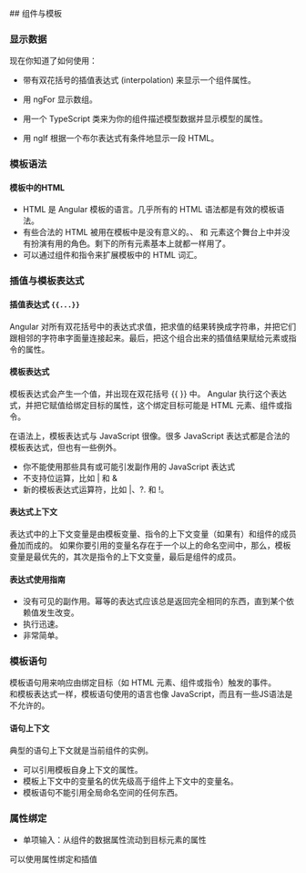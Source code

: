 ﻿﻿﻿﻿﻿﻿﻿﻿﻿﻿﻿﻿﻿﻿﻿﻿## 组件与模板### 显示数据现在你知道了如何使用：+ 带有双花括号的插值表达式 (interpolation) 来显示一个组件属性。+ 用 ngFor 显示数组。+ 用一个 TypeScript 类来为你的组件描述模型数据并显示模型的属性。+ 用 ngIf 根据一个布尔表达式有条件地显示一段 HTML。### 模板语法#### 模板中的HTML+ HTML 是 Angular 模板的语言。几乎所有的 HTML 语法都是有效的模板语法。+ 有些合法的 HTML 被用在模板中是没有意义的。<html>、<body> 和 <base> 元素这个舞台上中并没有扮演有用的角色。剩下的所有元素基本上就都一样用了。+ 可以通过组件和指令来扩展模板中的 HTML 词汇。### 插值与模板表达式#### 插值表达式 `{{...}}` Angular 对所有双花括号中的表达式求值，把求值的结果转换成字符串，并把它们跟相邻的字符串字面量连接起来。最后，把这个组合出来的插值结果赋给元素或指令的属性。#### 模板表达式 模板表达式会产生一个值，并出现在双花括号 {{ }} 中。 Angular 执行这个表达式，并把它赋值给绑定目标的属性，这个绑定目标可能是 HTML 元素、组件或指令。 在语法上，模板表达式与 JavaScript 很像。很多 JavaScript 表达式都是合法的模板表达式，但也有一些例外。+ 你不能使用那些具有或可能引发副作用的 JavaScript 表达式+ 不支持位运算，比如 | 和 &+ 新的模板表达式运算符，比如 |、?. 和 !。#### 表达式上下文表达式中的上下文变量是由模板变量、指令的上下文变量（如果有）和组件的成员叠加而成的。 如果你要引用的变量名存在于一个以上的命名空间中，那么，模板变量是最优先的，其次是指令的上下文变量，最后是组件的成员。#### 表达式使用指南+ 没有可见的副作用。幂等的表达式应该总是返回完全相同的东西，直到某个依赖值发生改变。+ 执行迅速。+ 非常简单。### 模板语句模板语句用来响应由绑定目标（如 HTML 元素、组件或指令）触发的事件。  和模板表达式一样，模板语句使用的语言也像 JavaScript，而且有一些JS语法是不允许的。 #### 语句上下文典型的语句上下文就是当前组件的实例。+ 可以引用模板自身上下文的属性。+ 模板上下文中的变量名的优先级高于组件上下文中的变量名。+ 模板语句不能引用全局命名空间的任何东西。### 属性绑定+ 单项输入：从组件的数据属性流动到目标元素的属性可以使用属性绑定和插值